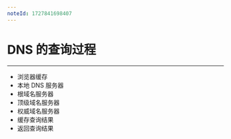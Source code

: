 ```yaml
---
noteId: 1727841698407
---
```


# DNS 的查询过程
---
- 浏览器缓存
- 本地 DNS 服务器
- 根域名服务器
- 顶级域名服务器
- 权威域名服务器
- 缓存查询结果
- 返回查询结果